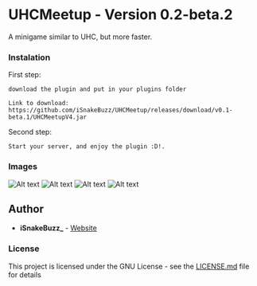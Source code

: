 # UHCMeetup - Version 0.2-beta.2

A minigame similar to UHC, but more faster.

### Instalation

First step:
```
download the plugin and put in your plugins folder

Link to download: https://github.com/iSnakeBuzz/UHCMeetup/releases/download/v0.1-beta.1/UHCMeetupV4.jar
```
Second step:
```
Start your server, and enjoy the plugin :D!.
```

### Images

![Alt text](https://i.imgur.com/XhGgIAv.png)
![Alt text](https://i.imgur.com/unctEEE.png)
![Alt text](https://i.imgur.com/mi2VH8w.png)
![Alt text](https://i.imgur.com/VjtExfx.png)

## Author

* **iSnakeBuzz_** - [Website](https://www.isnakebuzz.com/)

### License
This project is licensed under the GNU License - see the [LICENSE.md](LICENSE.md) file for details